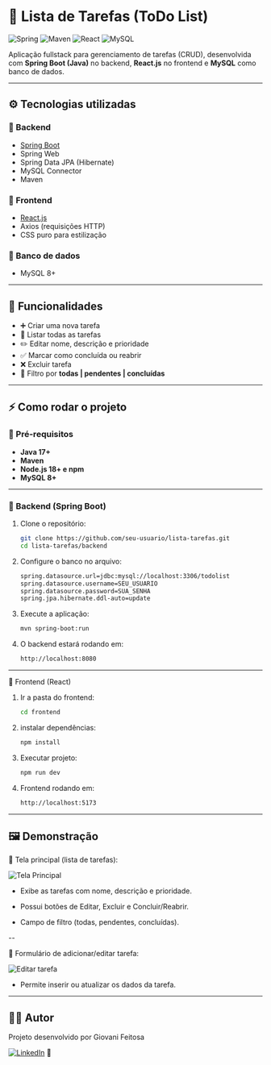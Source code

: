 # 📝 Lista de Tarefas (ToDo List)

![Spring](https://img.shields.io/badge/spring-%236DB33F.svg?style=for-the-badge&logo=spring&logoColor=white)
![Maven](https://img.shields.io/badge/apachemaven-C71A36.svg?style=for-the-badge&logo=apachemaven&logoColor=white)
![React](https://img.shields.io/badge/react-%2320232a.svg?style=for-the-badge&logo=react&logoColor=%2361DAFB)
![MySQL](https://img.shields.io/badge/mysql-4479A1.svg?style=for-the-badge&logo=mysql&logoColor=white) 

Aplicação fullstack para gerenciamento de tarefas (CRUD), desenvolvida com **Spring Boot (Java)** no backend, **React.js** no frontend e **MySQL** como banco de dados.  

---

## ⚙️ Tecnologias utilizadas

### 🔹 Backend
- [Spring Boot](https://spring.io/projects/spring-boot)  
- Spring Web  
- Spring Data JPA (Hibernate)  
- MySQL Connector  
- Maven  

### 🔹 Frontend
- [React.js](https://react.dev/)  
- Axios (requisições HTTP)  
- CSS puro para estilização  

### 🔹 Banco de dados
- MySQL 8+

---

## 🚀 Funcionalidades
- ➕ Criar uma nova tarefa  
- 📖 Listar todas as tarefas  
- ✏️ Editar nome, descrição e prioridade  
- ✅ Marcar como concluída ou reabrir  
- ❌ Excluir tarefa  
- 🔎 Filtro por **todas | pendentes | concluídas**  

---



## ⚡ Como rodar o projeto

### 🔹 Pré-requisitos
- **Java 17+**
- **Maven**
- **Node.js 18+ e npm**
- **MySQL 8+**

---

### 🔹 Backend (Spring Boot)

1. Clone o repositório:  
   ```bash
   git clone https://github.com/seu-usuario/lista-tarefas.git
   cd lista-tarefas/backend

2. Configure o banco no arquivo:
    ```bash 
    spring.datasource.url=jdbc:mysql://localhost:3306/todolist
    spring.datasource.username=SEU_USUARIO
    spring.datasource.password=SUA_SENHA
    spring.jpa.hibernate.ddl-auto=update

3. Execute a aplicação:
    ```bash 
    mvn spring-boot:run
    
4. O backend estará rodando em:
    ```bash 
    http://localhost:8080

---
🔹 Frontend (React)

1. Ir a pasta do frontend:
    ```bash 
    cd frontend

2. instalar dependências:
    ```bash
    npm install

3. Executar projeto:
    ```bash 
    npm run dev 

4. Frontend rodando em:
    ```bash
    http://localhost:5173

---
🖼️ Demonstração
---

📌 Tela principal (lista de tarefas):

![Tela Principal](./frontend/img/principal.png)

- Exibe as tarefas com nome, descrição e prioridade.

- Possui botões de Editar, Excluir e Concluir/Reabrir.

- Campo de filtro (todas, pendentes, concluídas).

-- 

📌 Formulário de adicionar/editar tarefa:

![Editar tarefa](./frontend/img/editar.png)

- Permite inserir ou atualizar os dados da tarefa.

---
👨‍💻 Autor
---

Projeto desenvolvido por Giovani Feitosa
 
 [![LinkedIn](https://img.shields.io/badge/linkedin-%230077B5.svg?style=for-the-badge&logo=linkedin&logoColor=white)](https://www.linkedin.com/in/giovani-feitosa) 🚀
